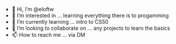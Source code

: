 - 👋 Hi, I’m @eloftw
- 👀 I’m interested in ... learning everything there is to progamming
- 🌱 I’m currently learning ... intro to CS50
- 💞️ I’m looking to collaborate on ... any projects to learn the basics
- 📫 How to reach me ... via DM

<!---
eloftw/eloftw is a ✨ special ✨ repository because its `README.md` (this file) appears on your GitHub profile.
You can click the Preview link to take a look at your changes.
--->
